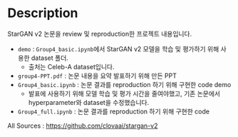 # Description
StarGAN v2 논문을 review 및 reproduction한 프로젝트 내용입니다.  


- `demo` : `Group4_basic.ipynb`에서 StarGAN v2 모델을 학습 및 평가하기 위해 사용한 dataset 폴더. 
  - 출처는 Celeb-A dataset입니다.
- `group4-PPT.pdf` : 논문 내용을 요약 발표하기 위해 만든 PPT
- `Group4_basic.ipynb` : 논문 결과를 reproduction 하기 위해 구현한 code demo
  - 발표에 사용하기 위해 모델 학습 및 평가 시간을 줄여야했고, 기존 논문에서 hyperparameter와 dataset을 수정했습니다.  
- `Group4_full.ipynb` : 논문 결과를 reproduction 하기 위해 구현한 code


All Sources : https://github.com/clovaai/stargan-v2

